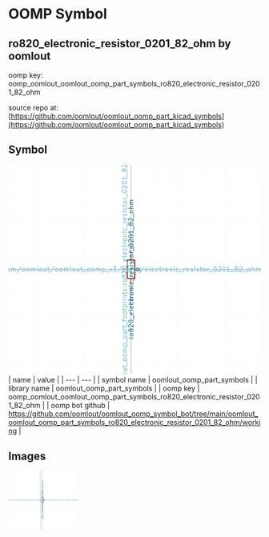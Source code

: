 # OOMP Symbol  
## ro820_electronic_resistor_0201_82_ohm  by oomlout  
  
oomp key: oomp_oomlout_oomlout_oomp_part_symbols_ro820_electronic_resistor_0201_82_ohm  
  
source repo at: [https://github.com/oomlout/oomlout_oomp_part_kicad_symbols](https://github.com/oomlout/oomlout_oomp_part_kicad_symbols)  
## Symbol  
  
[![working.png](working_600.png)](working.png)  
| name | value | 
| --- | --- | 
| symbol name | oomlout_oomp_part_symbols | 
| library name | oomlout_oomp_part_symbols | 
| oomp key | oomp_oomlout_oomlout_oomp_part_symbols_ro820_electronic_resistor_0201_82_ohm | 
| oomp bot github | https://github.com/oomlout/oomlout_oomp_symbol_bot/tree/main/oomlout_oomlout_oomp_part_symbols_ro820_electronic_resistor_0201_82_ohm/working | 
## Images  
  
[![working.png](working_140.png)](working.png)  
